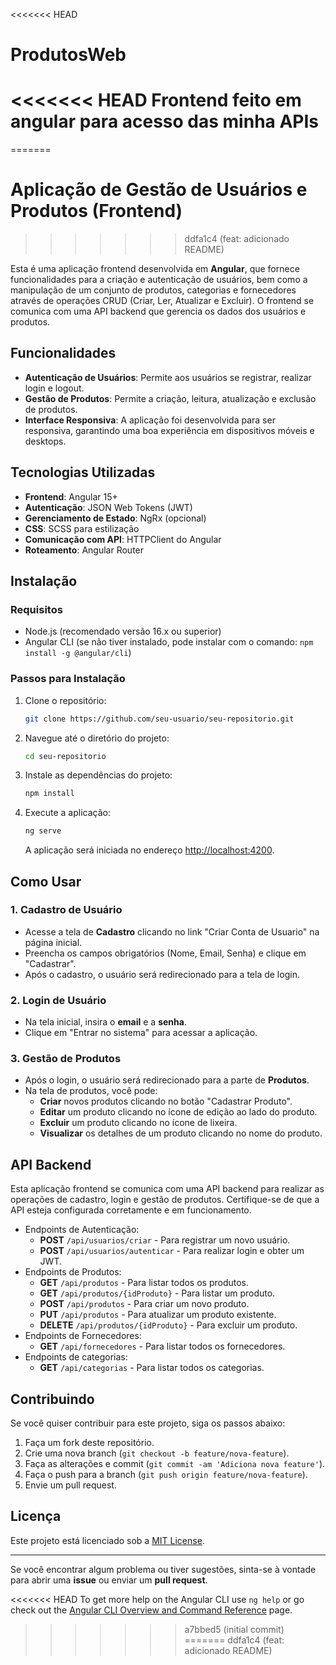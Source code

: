 <<<<<<< HEAD
# ProdutosWeb
<<<<<<< HEAD
Frontend feito em angular para acesso das minha APIs
=======
=======
# Aplicação de Gestão de Usuários e Produtos (Frontend)
>>>>>>> ddfa1c4 (feat: adicionado README)

Esta é uma aplicação frontend desenvolvida em **Angular**, que fornece funcionalidades para a criação e autenticação de usuários, bem como a manipulação de um conjunto de produtos, categorias e fornecedores através de operações CRUD (Criar, Ler, Atualizar e Excluir). O frontend se comunica com uma API backend que gerencia os dados dos usuários e produtos.

## Funcionalidades

- **Autenticação de Usuários**: Permite aos usuários se registrar, realizar login e logout.
- **Gestão de Produtos**: Permite a criação, leitura, atualização e exclusão de produtos.
- **Interface Responsiva**: A aplicação foi desenvolvida para ser responsiva, garantindo uma boa experiência em dispositivos móveis e desktops.

## Tecnologias Utilizadas

- **Frontend**: Angular 15+
- **Autenticação**: JSON Web Tokens (JWT)
- **Gerenciamento de Estado**: NgRx (opcional)
- **CSS**: SCSS para estilização
- **Comunicação com API**: HTTPClient do Angular
- **Roteamento**: Angular Router

## Instalação

### Requisitos

- Node.js (recomendado versão 16.x ou superior)
- Angular CLI (se não tiver instalado, pode instalar com o comando: `npm install -g @angular/cli`)

### Passos para Instalação

1. Clone o repositório:

    ```bash
    git clone https://github.com/seu-usuario/seu-repositorio.git
    ```

2. Navegue até o diretório do projeto:

    ```bash
    cd seu-repositorio
    ```

3. Instale as dependências do projeto:

    ```bash
    npm install
    ```

4. Execute a aplicação:

    ```bash
    ng serve
    ```

    A aplicação será iniciada no endereço [http://localhost:4200](http://localhost:4200).

## Como Usar

### 1. Cadastro de Usuário

- Acesse a tela de **Cadastro** clicando no link "Criar Conta de Usuario" na página inicial.
- Preencha os campos obrigatórios (Nome, Email, Senha) e clique em "Cadastrar".
- Após o cadastro, o usuário será redirecionado para a tela de login.

### 2. Login de Usuário

- Na tela inicial, insira o **email** e a **senha**.
- Clique em "Entrar no sistema" para acessar a aplicação.

### 3. Gestão de Produtos

- Após o login, o usuário será redirecionado para a parte de **Produtos**.
- Na tela de produtos, você pode:
  - **Criar** novos produtos clicando no botão "Cadastrar Produto".
  - **Editar** um produto clicando no ícone de edição ao lado do produto.
  - **Excluir** um produto clicando no ícone de lixeira.
  - **Visualizar** os detalhes de um produto clicando no nome do produto.

## API Backend

Esta aplicação frontend se comunica com uma API backend para realizar as operações de cadastro, login e gestão de produtos. Certifique-se de que a API esteja configurada corretamente e em funcionamento.

- Endpoints de Autenticação:
    - **POST** `/api/usuarios/criar` - Para registrar um novo usuário.
    - **POST** `/api/usuarios/autenticar` - Para realizar login e obter um JWT.
- Endpoints de Produtos:
    - **GET** `/api/produtos` - Para listar todos os produtos.
    - **GET** `/api/produtos/{idProduto}` - Para listar um produto.
    - **POST** `/api/produtos` - Para criar um novo produto.
    - **PUT** `/api/produtos` - Para atualizar um produto existente.
    - **DELETE** `/api/produtos/{idProduto}` - Para excluir um produto.
- Endpoints de Fornecedores:
    - **GET** `/api/fornecedores` - Para listar todos os fornecedores.
- Endpoints de categorias:
    - **GET** `/api/categorias` - Para listar todos os categorias.

## Contribuindo

Se você quiser contribuir para este projeto, siga os passos abaixo:

1. Faça um fork deste repositório.
2. Crie uma nova branch (`git checkout -b feature/nova-feature`).
3. Faça as alterações e commit (`git commit -am 'Adiciona nova feature'`).
4. Faça o push para a branch (`git push origin feature/nova-feature`).
5. Envie um pull request.

## Licença

Este projeto está licenciado sob a [MIT License](LICENSE).

---

Se você encontrar algum problema ou tiver sugestões, sinta-se à vontade para abrir uma **issue** ou enviar um **pull request**.


<<<<<<< HEAD
To get more help on the Angular CLI use `ng help` or go check out the [Angular CLI Overview and Command Reference](https://angular.io/cli) page.
>>>>>>> a7bbed5 (initial commit)
=======
>>>>>>> ddfa1c4 (feat: adicionado README)
